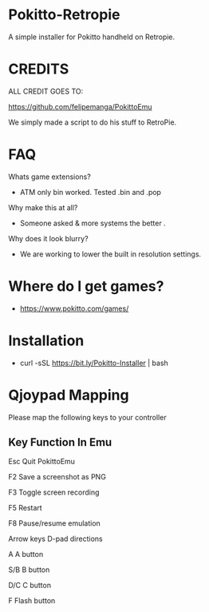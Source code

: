 # Pokitto-Retropie

A simple installer for Pokitto handheld on Retropie.



# CREDITS 

ALL CREDIT GOES TO:

https://github.com/felipemanga/PokittoEmu

We simply made a script to do his stuff to RetroPie.



# FAQ

Whats game extensions? 

- ATM only bin worked. Tested .bin and .pop

Why make this at all? 

- Someone asked & more systems the better . 

Why does it look blurry?

- We are working to lower the built in resolution settings. 

# Where do I get games?

- https://www.pokitto.com/games/

# Installation 

- curl -sSL https://bit.ly/Pokitto-Installer | bash

# Qjoypad Mapping 

Please map the following keys to your controller 

Key	        Function In Emu
---------------------------------------
Esc         Quit PokittoEmu

F2          Save a screenshot as PNG

F3          Toggle screen recording

F5          Restart

F8          Pause/resume emulation

Arrow keys	D-pad directions

A	          A button

S/B         B button

D/C	        C button

F	          Flash button

